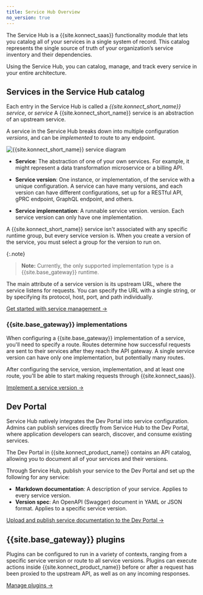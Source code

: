 ```yaml
---
title: Service Hub Overview
no_version: true
---
```


The Service Hub is a {{site.konnect_saas}} functionality module that
lets you catalog all of your services in a single system of record. This
catalog represents the single source of truth of your organization’s service
inventory and their dependencies.

Using the Service Hub, you can catalog, manage, and track every service in your
entire architecture.

## Services in the Service Hub catalog

Each entry in the Service Hub is called a _{{site.konnect_short_name}} service_, or _service_
A {{site.konnect_short_name}} service is an abstraction of an upstream service.

A service in the Service Hub breaks down into multiple
configuration _versions_, and can be _implemented_ to route to any
endpoint.

![{{site.konnect_short_name}} service diagram](/assets/images/docs/konnect/konnect-services-diagram.png)

* **Service**: The abstraction of one of
your own services. For example, it might represent a data
transformation microservice or a billing API.

* **Service version**: One instance, or implementation, of the
service with a unique configuration. A service can have many versions,
and each version can have different configurations, set up for a RESTful API,
gPRC endpoint, GraphQL endpoint, and others.

* **Service implementation**: A runnable service version.
version. Each service version can only have one implementation.

A {{site.konnect_short_name}} service isn't associated with any specific runtime group, but every
service version is. When you create a version of the service, you must select a
group for the version to run on.

{:.note}
> **Note:** Currently, the only supported implementation type is a
{{site.base_gateway}} runtime.

The main attribute of a service version is its upstream URL, where the service
listens for requests. You can specify the URL with a single string, or by
specifying its protocol, host, port, and path individually.

[Get started with service management &rarr;](/konnect/servicehub/manage-services)

### {{site.base_gateway}} implementations

When configuring a {{site.base_gateway}} implementation of a service, you'll
need to specify a route. Routes determine how successful requests are sent to
their services after they reach the API gateway. A single service version
can have only one implementation, but potentially many routes.

After configuring the service, version, implementation, and at least one route,
you’ll be able to start making requests through {{site.konnect_saas}}.

[Implement a service version &rarr;](/konnect/servicehub/service-implementations)

## Dev Portal

Service Hub natively integrates the Dev Portal into service configuration.
Admins can publish services directly from Service Hub to the Dev Portal, where
application developers can search, discover, and consume existing services.

The Dev Portal in {{site.konnect_product_name}} contains an API catalog,
allowing you to document all of your services and their versions.

Through Service Hub, publish your service to the Dev Portal and set up
the following for any service:
* **Markdown documentation**: A description of your service. Applies to every
service version.
* **Version spec**: An OpenAPI (Swagger) document in YAML or JSON format.
Applies to a specific service version.

[Upload and publish service documentation to the Dev Portal &rarr;](/konnect/servicehub/service-documentation)

## {{site.base_gateway}} plugins

Plugins can be configured to run in a variety of contexts,
ranging from a specific service version or route to all service versions. Plugins
can execute actions inside {{site.konnect_product_name}} before or after a request
has been proxied to the upstream API, as well as on any incoming responses.

[Manage plugins &rarr;](/konnect/servicehub/plugins/)
